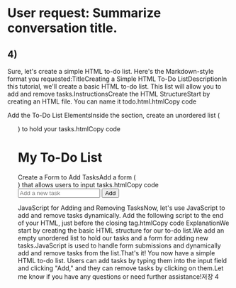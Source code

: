 # User request: Summarize conversation title.

## 4)
Sure, let's create a simple HTML to-do list. Here's the Markdown-style format you requested:TitleCreating a Simple HTML To-Do ListDescriptionIn this tutorial, we'll create a basic HTML to-do list. This list will allow you to add and remove tasks.InstructionsCreate the HTML StructureStart by creating an HTML file. You can name it todo.html.htmlCopy code<!DOCTYPE html>
<html lang="en">
<head>
    <meta charset="UTF-8">
    <meta name="viewport" content="width=device-width, initial-scale=1.0">
    <title>To-Do List</title>
</head>
<body>
    <!-- Your to-do list content will go here -->
</body>
</html>
Add the To-Do List ElementsInside the <body> section, create an unordered list (<ul>) to hold your tasks.htmlCopy code<body>
    <h1>My To-Do List</h1>
    <ul id="task-list">
        <!-- Tasks will be added here -->
    </ul>
</body>
Create a Form to Add TasksAdd a form (<form>) that allows users to input tasks.htmlCopy code<form id="task-form">
    <input type="text" id="new-task" placeholder="Add a new task" required>
    <button type="submit">Add</button>
</form>
JavaScript for Adding and Removing TasksNow, let's use JavaScript to add and remove tasks dynamically. Add the following script to the end of your HTML, just before the closing </body> tag.htmlCopy code<script>
    const taskForm = document.getElementById("task-form");
    const taskList = document.getElementById("task-list");

    taskForm.addEventListener("submit", function (e) {
        e.preventDefault();
        const newTaskInput = document.getElementById("new-task");
        const taskText = newTaskInput.value;

        if (taskText.trim() !== "") {
            const taskItem = document.createElement("li");
            taskItem.textContent = taskText;
            taskList.appendChild(taskItem);

            // Clear the input field
            newTaskInput.value = "";

            // Add a click event to remove the task when clicked
            taskItem.addEventListener("click", function () {
                taskList.removeChild(taskItem);
            });
        }
    });
</script>
ExplanationWe start by creating the basic HTML structure for our to-do list.We add an empty unordered list to hold our tasks and a form for adding new tasks.JavaScript is used to handle form submissions and dynamically add and remove tasks from the list.That's it! You now have a simple HTML to-do list. Users can add tasks by typing them into the input field and clicking "Add," and they can remove tasks by clicking on them.Let me know if you have any questions or need further assistance!저장 4